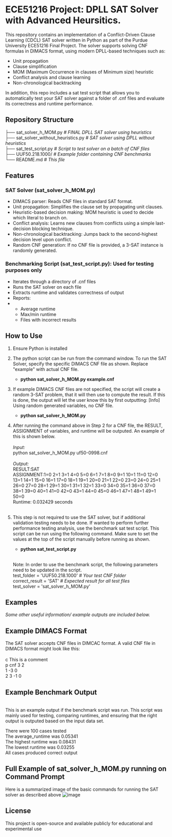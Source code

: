 # ECE51216 Project: DPLL SAT Solver with Advanced Heursitics. 

This repository contains an implementation of a Conflict-Driven Clause Learning (CDCL) SAT solver written in Python as part of the Purdue University ECE51216 Final Project. The solver supports solving CNF formulas in DIMACS format, using modern DPLL-based techniques such as:
- Unit propagation
- Clause simplification
- MOM (Maximum Occurrence in clauses of Minimum size) heuristic
- Conflict analysis and clause learning
- Non-chronological backtracking

In addition, this repo includes a sat test script that allows you to automatically test your SAT solver against a folder of .cnf files and evaluate its correctness and runtime performance. 
## Repository Structure 
├── sat_solver_h_MOM.py         *# FINAL DPLL SAT solver using heuristics* <br> 
├── sat_solver_without_heuristics.py        *# SAT solver using DPLL without heuristics* <br> 
├── sat_test_script.py        *# Script to test solver on a batch of CNF files* <br> 
├── UUF50.218.1000/            *# Example folder containing CNF benchmarks*  <br> 
└── README.md                  *# This file* <br> 

## Features
### SAT Solver (sat_solver_h_MOM.py)
- DIMACS parser: Reads CNF files in standard SAT format.
- Unit propagation: Simplifies the clause set by propagating unit clauses.
- Heuristic-based decision making: MOM heuristic is used to decide which literal to branch on.
- Conflict analysis: Learns new clauses from conflicts using a simple last-decision blocking technique.
- Non-chronological backtracking: Jumps back to the second-highest decision level upon conflict.
- Random CNF generation: If no CNF file is provided, a 3-SAT instance is randomly generated.

### Benchmarking Script (sat_test_script.py): Used for testing purposes only
- Iterates through a directory of .cnf files
- Runs the SAT solver on each file
- Extracts runtime and validates correctness of output
- Reports:
- 
    -   Average runtime
    -   Max/min runtime
    -   Files with incorrect results
## How to Use
1. Ensure Python is installed
2. The python script can be run from the command window. To run the SAT Solver, specify the specific DIMACS CNF file as shown. Replace "example" with actual CNF file. 
      - **python sat_solver_h_MOM.py example.cnf**
3. If example DIMACS CNF files are not specified, the script will create a random 3-SAT problem, that it will then use to compute the result. If this is done, the output will let the user know this by first outputting: [Info] Using random generated variables, no CNF file. 
     - **python sat_solver_h_MOM.py**
4. After running the command above in Step 2 for a CNF file, the RESULT, ASSIGNMENT of variables, and runtime will be outputed. An example of this is shown below.  <br>
<br> *Input:* <br>
python sat_solver_h_MOM.py uf50-0998.cnf  <br><br>
*Output:*  <br> 
RESULT:SAT  <br>
ASSIGNMENT:1=0 2=1 3=1 4=0 5=0 6=1 7=1 8=0 9=1 10=1 11=0 12=0 13=1 14=1 15=0 16=1 17=0 18=1 19=1 20=0 21=1 22=0 23=0 24=0 25=1 26=0 27=0 28=1 29=1 30=1 31=1 32=1 33=0 34=0 35=1 36=0 37=0 38=1 39=0 40=1 41=0 42=0 43=1 44=0 45=0 46=1 47=1 48=1 49=1 50=0  <br>
Runtime: 0.032429 seconds   <br> <br>
5. This step is not required to use the SAT solver, but if additional validation testing needs to be done. If wanted to perform further performance testing analysis, use the benchmark sat test script. This script can be run using the following command. Make sure to set the values at the top of the script manually before running as shown.
    - **python sat_test_script.py**
    <br>
    
    Note: In order to use the benchmark script, the following parameters need to be updated in the script.  <br> 
    test_folder = 'UUF50.218.1000'   *# Your test CNF folder*  <br> 
    correct_result = 'SAT'           *# Expected result for all test files*  <br> 
    test_solver = 'sat_solver_h_MOM.py'  <br> 


## Examples
*Some other useful information/ example outputs are included below.*
## Example DIMACS Format 
The SAT solver accepts CNF files in DIMCAC format. A valid CNF file in DIMACS format might look like this:  <br>
<br>
c This is a comment <br>
p cnf 3 2 <br> 
1 -3 0  <br> 
2 3 -1 0  <br> 
 
## Example Benchmark Output
<br>
This is an example output if the benchmark script was run. This script was mainly used for testing, comparing runtimes, and ensuring that the right output is outputed based on the input data set. <br>

There were 100 cases tested <br>
The average_runtime was 0.05341 <br>
The highest runtime was 0.08431 <br>
The lowest runtime was 0.03255 <br> 
All cases produced correct output <br>

## Full Example of sat_solver_h_MOM.py running on Command Prompt
Here is a summarized image of the basic commands for running the SAT solver as described above
![image](https://github.com/user-attachments/assets/ab5ac0de-052d-438f-b2e0-f272c8a339e7)
   

## License
This project is open-source and available publicly for educational and experimental use
